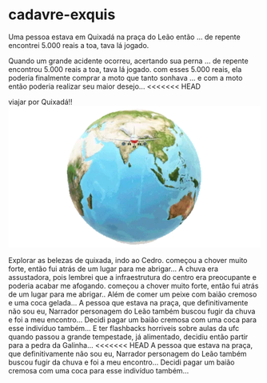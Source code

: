 # cadavre-exquis
Uma pessoa estava em Quixadá na praça do Leão então ...
de repente encontrei 5.000 reais a toa, tava lá jogado.

Quando um grande acidente ocorreu, acertando sua perna ...
de repente encontrou 5.000 reais a toa, tava lá jogado.
com esses 5.000 reais, ela poderia finalmente comprar a moto que tanto sonhava ...
e com a moto então poderia realizar seu maior desejo...
<<<<<<< HEAD

viajar por Quixadá!!
![alt text](02-38-04-740_512.webp)

Explorar as belezas de quixada, indo ao Cedro.
começou a chover muito forte, então fui atrás de um lugar para me abrigar...
A chuva era assustadora, pois lembrei que a infraestrutura do centro era preocupante e poderia acabar me afogando.
começou a chover muito forte, então fui atrás de um lugar para me abrigar..
Além de comer um peixe com baião cremoso e uma coca gelada...
A pessoa que estava na praça, que definitivamente não sou eu, Narrador personagem do Leão também buscou fugir da chuva e foi a meu encontro...
Decidi pagar um baião cremosa com uma coca para esse indivíduo também...
E ter flashbacks horriveis sobre aulas da ufc
quando passou a grande tempestade, já alimentado, decidiu então partir para a pedra da Galinha...
<<<<<<< HEAD
A pessoa que estava na praça, que definitivamente não sou eu, Narrador personagem do Leão também buscou fugir da chuva e foi a meu encontro...
Decidi pagar um baião cremosa com uma coca para esse indivíduo também...
